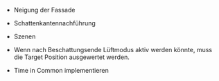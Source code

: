 - Neigung der Fassade
- Schattenkantennachführung
- Szenen 

- Wenn nach Beschattungsende Lüftmodus aktiv werden könnte, muss die Target Position ausgewertet werden.

- Time in Common implementieren

